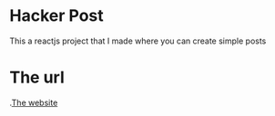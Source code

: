 # Hacker Post
This a reactjs project that I made where you can create simple posts
# The url
.[The website](https://hackerpost.herokuapp.com/addpost})
